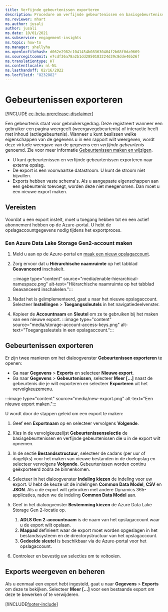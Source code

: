 ```yaml
---
title: Verfijnde gebeurtenissen exporteren
description: Procedure om verfijnde gebeurtenissen en basisgebeurtenissen te exporteren.
ms.reviewer: mhart
ms.author: jusali
author: jusali
ms.date: 10/01/2021
ms.subservice: engagement-insights
ms.topic: how-to
ms.manager: shellyha
ms.openlocfilehash: d062e2982c1041454b083630404f2b68f0da9669
ms.sourcegitcommit: e7cdf36a78a2b1dd2850183224d39c8dde46b26f
ms.translationtype: HT
ms.contentlocale: nl-NL
ms.lasthandoff: 02/16/2022
ms.locfileid: "8232882"
---
```

# <a name="export-events"></a>Gebeurtenissen exporteren

[!INCLUDE [cc-beta-prerelease-disclaimer](includes/cc-beta-prerelease-disclaimer.md)]

Een gebeurtenis staat voor gebruikersgedrag. Deze registreert wanneer een gebruiker een pagina weergeeft (weergavegebeurtenis) of interactie heeft met inhoud (actiegebeurtenis). Wanneer u kunt beslissen welke eigenschappen van de gegevens u in een rapport wilt weergeven, wordt deze virtuele weergave van de gegevens een *verfijnde gebeurtenis* genoemd. Zie voor meer informatie [Gebeurtenissen maken en wijzigen](refined-events.md).

- U kunt gebeurtenissen en verfijnde gebeurtenissen exporteren naar externe opslag. 
- De export is een voorwaartse datastroom. U kunt de stroom niet bijvullen. 
- Exports hebben vaste schema's. Als u aangepaste eigenschappen aan een gebeurtenis toevoegt, worden deze niet meegenomen. Dan moet u een nieuwe export maken.

## <a name="prerequisites"></a>Vereisten

Voordat u een export instelt, moet u toegang hebben tot en een actief abonnement hebben op de Azure-portal. U hebt de opslagaccountgegevens nodig tijdens het exportproces. 

### <a name="create-an-azure-data-lake-storage-gen-2-accounts"></a>Een Azure Data Lake Storage Gen2-account maken

1. Meld u aan op de Azure-portal en [maak een nieuw opslagaccount](/azure/storage/common/storage-account-create). 

1. Zorg ervoor dat u **Hiërarchische naamruimte** op het tabblad **Geavanceerd** inschakelt. 

   :::image type="content" source="media/enable-hierarchical-namespace.png" alt-text="Hiërarchische naamruimte op het tabblad Geavanceerd inschakelen.":::

1. Nadat het is geïmplementeerd, gaat u naar het nieuwe opslagaccount. Selecteer **Instellingen** > **Toegangssleutels** in het navigatiedeelvenster. 

1. Kopieer de **Accountnaam** en **Sleutel** om ze te gebruiken bij het maken van een nieuwe export.
   :::image type="content" source="media/storage-account-access-keys.png" alt-text="Toegangssleutels in een opslagaccount.":::

## <a name="export-events"></a>Gebeurtenissen exporteren

Er zijn twee manieren om het dialoogvenster **Gebeurtenissen exporteren** te openen: 
- Ga naar **Gegevens** > **Exports** en selecteer **Nieuwe export**.
- Ga naar **Gegevens** > **Gebeurtenissen**, selecteer **Meer [...]** naast de gebeurtenis die je wilt exporteren en selecteer **Exporteren** uit het vervolgkeuzemenu. 

:::image type="content" source="media/new-export.png" alt-text="Een nieuwe export maken.":::

U wordt door de stappen geleid om een export te maken:

1. Geef een **Exportnaam** op en selecteer vervolgens **Volgende**.

1. Kies in de vervolgkeuzelijst **Gebeurtenissenselectie** de basisgebeurtenissen en verfijnde gebeurtenissen die u in de export wilt opnemen. 

1. In de sectie **Bestandsstructuur**, selecteer de cadans (per uur of dagelijks) voor het maken van nieuwe bestanden in de doelopslag en selecteer vervolgens **Volgende**. Gebeurtenissen worden continu geëxporteerd zodra ze binnenkomen.

1. Selecteer in het dialoogvenster **Indeling kiezen** de indeling voor uw export. U hebt de keuze uit de indelingen **Common Data Model**, **CSV** en **JSON**. Als u de export wilt gebruiken met andere Dynamics 365-applicaties, raden we de indeling **Common Data Model** aan.

1. Geef in het dialoogvenster **Bestemming kiezen** de Azure Data Lake Storage Gen 2-locatie op.
    1. **ADLS Gen 2-accountnaam** is de naam van het opslagaccount waar u de export wilt opslaan. 
    1. **Mappad** definieert waar de export moet worden opgeslagen in het bestandssysteem en de directorystructuur van het opslagaccount.
    1. **Gedeelde sleutel** is beschikbaar via de Azure-portal voor het opslagaccount.

1. Controleer en bevestig uw selecties om te voltooien.

## <a name="view-and-manage-exports"></a>Exports weergeven en beheren

Als u eenmaal een export hebt ingesteld, gaat u naar **Gegevens** > **Exports** om deze te bekijken. Selecteer **Meer [...]** voor een bestaande export om deze te bewerken of te verwijderen.


[!INCLUDE[footer-include](../includes/footer-banner.md)]
